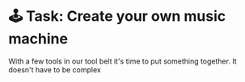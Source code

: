 # 🕹 Task: Create your own music machine

With a few tools in our tool belt it's time to put something together. It doesn't have to be complex

